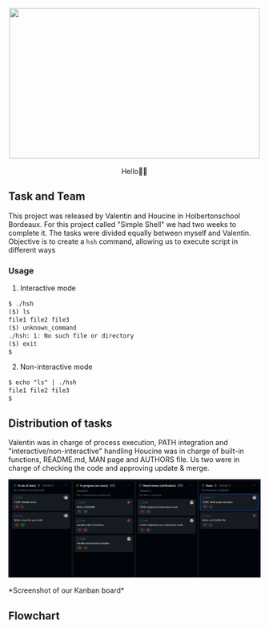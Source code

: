 <p align="center">
  <img width="500" height="300" src="https://camo.githubusercontent.com/f2324c1fa6438fbe14cc85a7a11948518e4a73cd1792abf27ae44dc7f6c24b5e/68747470733a2f2f692e6962622e636f2f4b3943367167582f53696d706c652d5368656c6c2e706e67">
</p>
<p align="center">
Hello👋🏻
</p>



## Task and Team
This project was released by Valentin and Houcine in Holbertonschool Bordeaux.
For this project called "Simple Shell" we had two weeks to complete it. The tasks were divided equally between myself and Valentin.
Objective is to create a `hsh` command, allowing us to execute script in different ways

### Usage
1. Interactive mode
```
$ ./hsh
($) ls
file1 file2 file3
($) unknown_command
./hsh: 1: No such file or directory
($) exit
$ 
```

2. Non-interactive mode
```
$ echo "ls" | ./hsh
file1 file2 file3
$
```


## Distribution of tasks
Valentin was in charge of process execution, PATH integration and "interactive/non-interactive" handling
Houcine was in charge of built-in functions, README.md, MAN page and AUTHORS file.
Us two were in charge of checking the code and approving update & merge.


<p align="center">
  <img src="https://raw.githubusercontent.com/Ezzud/holbertonschool-simple_shell/README-update/assets/kanban.png">
</p>
*Screenshot of our Kanban board*

## Flowchart
